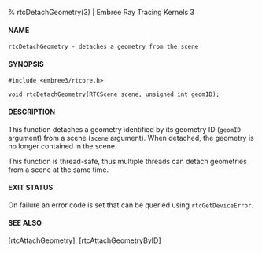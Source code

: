 % rtcDetachGeometry(3) | Embree Ray Tracing Kernels 3

#### NAME

    rtcDetachGeometry - detaches a geometry from the scene

#### SYNOPSIS

    #include <embree3/rtcore.h>

    void rtcDetachGeometry(RTCScene scene, unsigned int geomID);

#### DESCRIPTION

This function detaches a geometry identified by its geometry ID
(`geomID` argument) from a scene (`scene` argument). When detached, the
geometry is no longer contained in the scene.

This function is thread-safe, thus multiple threads can detach
geometries from a scene at the same time.

#### EXIT STATUS

On failure an error code is set that can be queried using
`rtcGetDeviceError`.

#### SEE ALSO

[rtcAttachGeometry], [rtcAttachGeometryByID]
